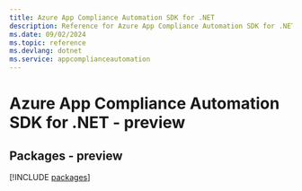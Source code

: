 ```yaml
---
title: Azure App Compliance Automation SDK for .NET
description: Reference for Azure App Compliance Automation SDK for .NET
ms.date: 09/02/2024
ms.topic: reference
ms.devlang: dotnet
ms.service: appcomplianceautomation
---
```

# Azure App Compliance Automation SDK for .NET - preview
## Packages - preview
[!INCLUDE [packages](app-compliance-automation-index.md)]